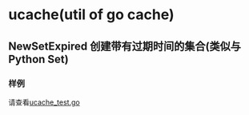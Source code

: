 # ucache(util of go cache)


## NewSetExpired 创建带有过期时间的集合(类似与Python Set)
### 样例
请查看[ucache_test.go](ucache_test.go)
